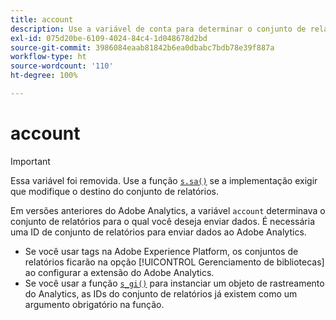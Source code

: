 ```yaml
---
title: account
description: Use a variável de conta para determinar o conjunto de relatórios para o qual os dados são enviados.
exl-id: 075d20be-6109-4024-84c4-1d048678d2bd
source-git-commit: 3986084eaab81842b6ea0dbabc7bdb78e39f887a
workflow-type: ht
source-wordcount: '110'
ht-degree: 100%

---
```


# account

>[!IMPORTANT]
>
>Essa variável foi removida. Use a função [`s.sa()`](../functions/sa-method.md) se a implementação exigir que modifique o destino do conjunto de relatórios.

Em versões anteriores do Adobe Analytics, a variável `account` determinava o conjunto de relatórios para o qual você deseja enviar dados. É necessária uma ID de conjunto de relatórios para enviar dados ao Adobe Analytics.

* Se você usar tags na Adobe Experience Platform, os conjuntos de relatórios ficarão na opção [!UICONTROL  Gerenciamento de bibliotecas] ao configurar a extensão do Adobe Analytics.
* Se você usar a função [`s_gi()`](../functions/s-gi.md) para instanciar um objeto de rastreamento do Analytics, as IDs do conjunto de relatórios já existem como um argumento obrigatório na função.
